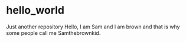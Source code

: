 # hello_world
Just another repository
Hello, I am Sam and I am brown and that is why some people call me Samthebrownkid.
